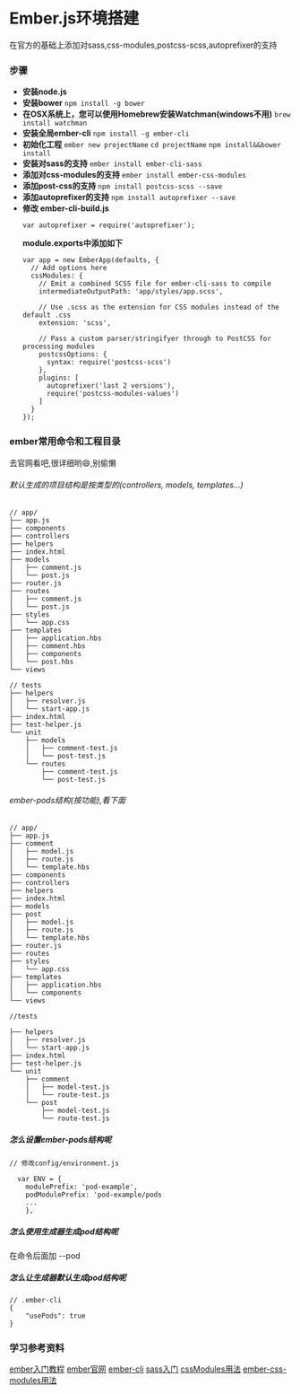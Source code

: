 Ember.js环境搭建
=================
在官方的基础上添加对sass,css-modules,postcss-scss,autoprefixer的支持
### 步骤
* **安装node.js**
* **安装bower**
  `npm install -g bower`
* **在OSX系统上，您可以使用Homebrew安装Watchman(windows不用)**
  `brew install watchman`
* **安装全局ember-cli**
   `npm install -g ember-cli`
* **初始化工程**
  `ember new projectName`
   `cd projectName`
   `npm install&&bower install`
* **安装对sass的支持**
  `ember install ember-cli-sass`
* **添加对css-modules的支持**
  `ember install ember-css-modules`
* **添加post-css的支持**
  `npm install postcss-scss --save`
* **添加autoprefixer的支持**
  `npm install autoprefixer --save`
* **修改 ember-cli-build.js**
  ```
  var autoprefixer = require('autoprefixer');
  ```
  **module.exports中添加如下**
  ```
  var app = new EmberApp(defaults, {
    // Add options here
    cssModules: {
      // Emit a combined SCSS file for ember-cli-sass to compile
      intermediateOutputPath: 'app/styles/app.scss',

      // Use .scss as the extension for CSS modules instead of the default .css
      extension: 'scss',

      // Pass a custom parser/stringifyer through to PostCSS for processing modules
      postcssOptions: {
        syntax: require('postcss-scss')
      },
      plugins: [
        autoprefixer('last 2 versions'),
        require('postcss-modules-values')
      ]
    }
  });
  ```
### ember常用命令和工程目录
去官网看吧,很详细哟😄,别偷懒
###### 默认生成的项目结构是按类型的(controllers, models, templates...)
```
// app/
├── app.js
├── components
├── controllers
├── helpers
├── index.html
├── models
│   ├── comment.js
│   └── post.js
├── router.js
├── routes
│   ├── comment.js
│   └── post.js
├── styles
│   └── app.css
├── templates
│   ├── application.hbs
│   ├── comment.hbs
│   ├── components
│   └── post.hbs
└── views

// tests
├── helpers
│   ├── resolver.js
│   └── start-app.js
├── index.html
├── test-helper.js
└── unit
    ├── models
    │   ├── comment-test.js
    │   └── post-test.js
    └── routes
        ├── comment-test.js
        └── post-test.js
```
###### ember-pods结构(按功能),看下面
```
// app/
├── app.js
├── comment
│   ├── model.js
│   ├── route.js
│   └── template.hbs
├── components
├── controllers
├── helpers
├── index.html
├── models
├── post
│   ├── model.js
│   ├── route.js
│   └── template.hbs
├── router.js
├── routes
├── styles
│   └── app.css
├── templates
│   ├── application.hbs
│   └── components
└── views

//tests

├── helpers
│   ├── resolver.js
│   └── start-app.js
├── index.html
├── test-helper.js
└── unit
    ├── comment
    │   ├── model-test.js
    │   └── route-test.js
    └── post
        ├── model-test.js
        └── route-test.js
```
##### 怎么设置ember-pods结构呢
```
// 修改config/environment.js

  var ENV = {
    modulePrefix: 'pod-example',
    podModulePrefix: 'pod-example/pods
    ...
    },
```
##### 怎么使用生成器生成pod结构呢
在命令后面加 --pod
##### 怎么让生成器默认生成pod结构呢
```
// .ember-cli
{
    "usePods": true
}
```
### 学习参考资料
 [ember入门教程](https://segmentfault.com/a/1190000005347950)
 [ember官网](https://emberjs.com/learn/)
 [ember-cli](https://ember-cli.com/)
 [sass入门](http://www.w3cplus.com/sassguide/)
 [cssModules用法](http://www.ruanyifeng.com/blog/2016/06/css_modules.html)
 [ember-css-modules用法](https://github.com/salsify/ember-css-modules)
